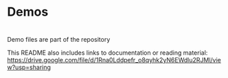 # Demos
#
Demo files are part of the repository

This README also includes links to documentation or reading material:
https://drive.google.com/file/d/1Rna0Lddpefr_o8qyhk2yN6EWdlu2RJMl/view?usp=sharing
